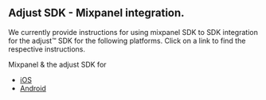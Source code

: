 ## Adjust SDK - Mixpanel integration.

We currently provide instructions for using mixpanel SDK to SDK integration for the adjust™ SDK for the following platforms. Click on a link to find the respective instructions.

Mixpanel & the adjust SDK for
* [iOS][ios]
* [Android][android]

[ios]: https://github.com/adjust/ios_sdk/blob/master/doc/english/mixpanel.md
[android]: https://github.com/adjust/android_sdk/blob/master/doc/english/mixpanel.md

